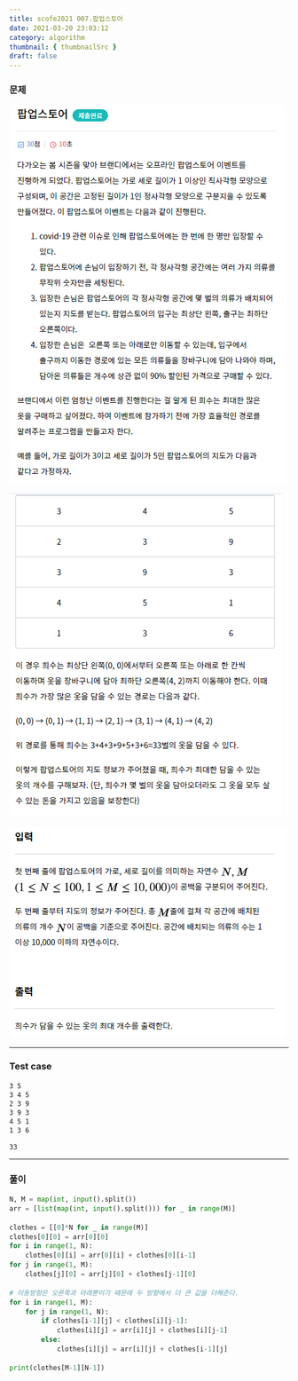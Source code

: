 ```yaml
---
title: scofe2021 007.팝업스토어
date: 2021-03-20 23:03:12
category: algorithm
thumbnail: { thumbnailSrc }
draft: false
---
```


### 문제

![팝업스토어1](Algoimages/%ED%8C%9D%EC%97%85%EC%8A%A4%ED%86%A0%EC%96%B41.png)

![팝업스토어2](Algoimages/%ED%8C%9D%EC%97%85%EC%8A%A4%ED%86%A0%EC%96%B42.png)

![팝업스토어3](Algoimages/%ED%8C%9D%EC%97%85%EC%8A%A4%ED%86%A0%EC%96%B43.png)

---

### Test case

```
3 5
3 4 5
2 3 9
3 9 3
4 5 1
1 3 6
```

```
33
```

---

### 풀이

```python
N, M = map(int, input().split())
arr = [list(map(int, input().split())) for _ in range(M)]

clothes = [[0]*N for _ in range(M)]
clothes[0][0] = arr[0][0]
for i in range(1, N):
    clothes[0][i] = arr[0][i] + clothes[0][i-1]
for j in range(1, M):
    clothes[j][0] = arr[j][0] + clothes[j-1][0]

# 이동방향은 오른쪽과 아래뿐이기 때문에 두 방향에서 더 큰 값을 더해준다.
for i in range(1, M):
    for j in range(1, N):
        if clothes[i-1][j] < clothes[i][j-1]:
            clothes[i][j] = arr[i][j] + clothes[i][j-1]
        else:
            clothes[i][j] = arr[i][j] + clothes[i-1][j]

print(clothes[M-1][N-1])
```

